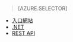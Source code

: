 > [AZURE.SELECTOR]
- [入口網站](../articles/media-services/media-services-portal-get-started-with-live.md)
- [.NET](../articles/media-services/media-services-dotnet-live-encode-with-onpremises-encoders.md)
- [REST API](https://msdn.microsoft.com/library/azure/dn783458.aspx) 


